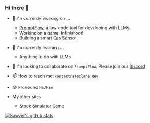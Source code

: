 ### Hi there 👋
- 🔭 I’m currently working on ...
  - [PromptFlow](https://github.com/InsuranceToolkits/promptflow), a low-code tool for developing with LLMs.
  - Working on a game, [Infinishoot](https://linktr.ee/infinishoot)!
  - Building a smart [Gas Sensor](https://github.com/samclane/GasSensor)
- 🌱 I’m currently learning ...
  - Anything to do with LLMs
- 👯 I’m looking to collaborate on `PromptFlow`. Please join our [Discord](https://discord.com/invite/5MmV3FNCtN)
- 📫 How to reach me: [`contact@samclane.dev`](mailto:contact@samclane.dev)
- 😄 Pronouns: `He/Him`

- My other sites
  - [Stock Simulator Game](https://stocks.samclane.dev/) 

[![Sawyer's github stats](https://github-readme-stats.vercel.app/api?username=samclane)](https://github.com/anuraghazra/github-readme-stats)
